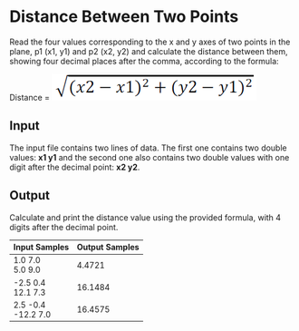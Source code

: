 # Distance Between Two Points
Read the four values corresponding to the x and y axes of two points in the plane, p1 (x1, y1) and p2 (x2, y2) and calculate the distance between them, showing four decimal places after the comma, according to the formula:

Distance = ![Formula Distance](../../../gallery/images/problems/UOJ_1015.png)

## Input
The input file contains two lines of data. The first one contains two double values: **x1 y1** and the second one also contains two double values with one digit after the decimal point: **x2 y2**.

## Output
Calculate and print the distance value using the provided formula, with 4 digits after the decimal point.

|     Input Samples      | Output Samples |
|------------------------|----------------|
| 1.0 7.0<br> 5.0 9.0    | 4.4721         | 
| -2.5 0.4<br> 12.1 7.3  | 16.1484        |
| 2.5 -0.4<br> -12.2 7.0 | 16.4575        |